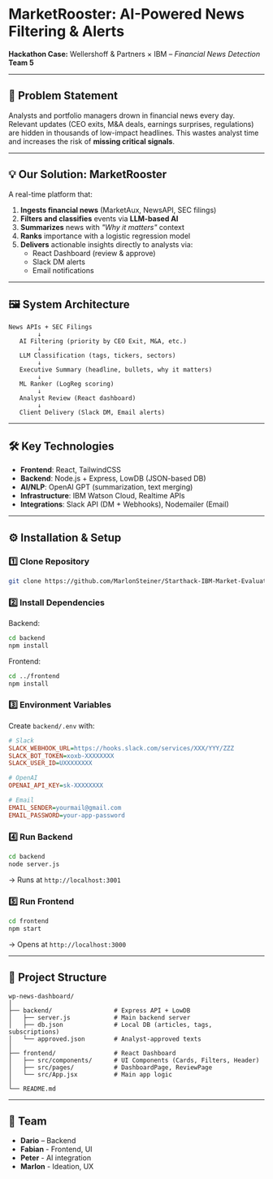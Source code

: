 # MarketRooster: AI-Powered News Filtering & Alerts  

**Hackathon Case:** Wellershoff & Partners × IBM – *Financial News Detection*  
**Team 5** 

---

## 🚀 Problem Statement  
Analysts and portfolio managers drown in financial news every day.  
Relevant updates (CEO exits, M&A deals, earnings surprises, regulations) are hidden in thousands of low-impact headlines. This wastes analyst time and increases the risk of **missing critical signals**.  

---

## 💡 Our Solution: MarketRooster  
A real-time platform that:  
1. **Ingests financial news** (MarketAux, NewsAPI, SEC filings)  
2. **Filters and classifies** events via **LLM-based AI**  
3. **Summarizes** news with *"Why it matters"* context  
4. **Ranks** importance with a logistic regression model  
5. **Delivers** actionable insights directly to analysts via:  
   - React Dashboard (review & approve)  
   - Slack DM alerts  
   - Email notifications  

---

## 🖼️ System Architecture  
```
News APIs + SEC Filings
        ↓
   AI Filtering (priority by CEO Exit, M&A, etc.)
        ↓
   LLM Classification (tags, tickers, sectors)
        ↓
   Executive Summary (headline, bullets, why it matters)
        ↓
   ML Ranker (LogReg scoring)
        ↓
   Analyst Review (React dashboard)
        ↓
   Client Delivery (Slack DM, Email alerts)
```

---

## 🛠️ Key Technologies  
- **Frontend**: React, TailwindCSS  
- **Backend**: Node.js + Express, LowDB (JSON-based DB)  
- **AI/NLP**: OpenAI GPT (summarization, text merging)  
- **Infrastructure**: IBM Watson Cloud, Realtime APIs  
- **Integrations**: Slack API (DM + Webhooks), Nodemailer (Email)  

---

## ⚙️ Installation & Setup  

### 1️⃣ Clone Repository  
```bash
git clone https://github.com/MarlonSteiner/Starthack-IBM-Market-Evaluation
```

### 2️⃣ Install Dependencies  
Backend:  
```bash
cd backend
npm install
```

Frontend:  
```bash
cd ../frontend
npm install
```

### 3️⃣ Environment Variables  
Create `backend/.env` with:  
```ini
# Slack
SLACK_WEBHOOK_URL=https://hooks.slack.com/services/XXX/YYY/ZZZ
SLACK_BOT_TOKEN=xoxb-XXXXXXXX
SLACK_USER_ID=UXXXXXXXX

# OpenAI
OPENAI_API_KEY=sk-XXXXXXXX

# Email
EMAIL_SENDER=yourmail@gmail.com
EMAIL_PASSWORD=your-app-password
```

### 4️⃣ Run Backend  
```bash
cd backend
node server.js
```
→ Runs at `http://localhost:3001`  

### 5️⃣ Run Frontend  
```bash
cd frontend
npm start
```
→ Opens at `http://localhost:3000`  

---

## 📂 Project Structure  
```
wp-news-dashboard/
│
├── backend/                 # Express API + LowDB
│   ├── server.js            # Main backend server
│   ├── db.json              # Local DB (articles, tags, subscriptions)
│   └── approved.json        # Analyst-approved texts
│
├── frontend/                # React Dashboard
│   ├── src/components/      # UI Components (Cards, Filters, Header)
│   ├── src/pages/           # DashboardPage, ReviewPage
│   └── src/App.jsx          # Main app logic
│
└── README.md
```

---

## 👥 Team  
- **Dario** – Backend
- **Fabian** - Frontend, UI
- **Peter** - AI integration
- **Marlon** - Ideation, UX

